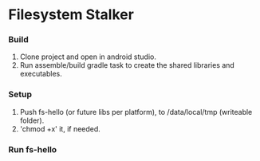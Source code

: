 # Filesystem Stalker
### Build 
1. Clone project and open in android studio.
2. Run assemble/build gradle task to create the shared libraries and executables.
### Setup
1. Push fs-hello (or future libs per platform), to /data/local/tmp (writeable folder).
2. 'chmod +x' it, if needed.
### Run fs-hello
